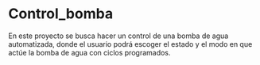 # Control_bomba
En este proyecto se busca hacer un control de una bomba de agua automatizada, donde el usuario podrá escoger el estado y el modo en que actúe la bomba de agua con ciclos programados.
